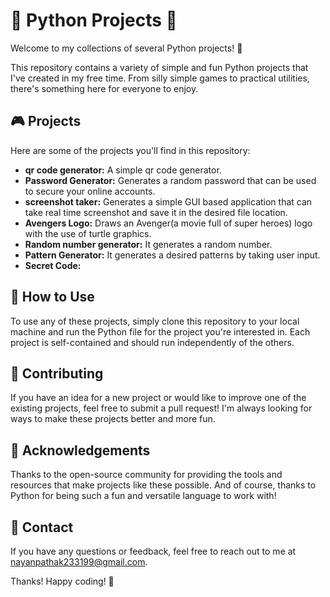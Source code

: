 # 🐍 Python Projects 🚀

Welcome to my collections of several Python projects! 🎉

This repository contains a variety of simple and fun Python projects that I've created in my free time. 
From silly simple games to practical utilities, there's something here for everyone to enjoy.

## 🎮 Projects

Here are some of the projects you'll find in this repository:

- **qr code generator:** A simple qr code generator.
- **Password Generator:** Generates a random password that can be used to secure your online accounts.
- **screenshot taker:** Generates a simple GUI based application that can take real time screenshot and save it in the desired file location.
- **Avengers Logo:** Draws an Avenger(a movie full of super heroes) logo with the use of turtle graphics.
- **Random number generator:** It generates a random number.
- **Pattern Generator:** It generates a desired patterns by taking user input.
- **Secret Code:**

## 🤔 How to Use

To use any of these projects, simply clone this repository to your local machine and run the Python file for the project you're interested in. 
Each project is self-contained and should run independently of the others.

## 📝 Contributing

If you have an idea for a new project or would like to improve one of the existing projects, 
feel free to submit a pull request! I'm always looking for ways to make these projects better and more fun.

## 🙏 Acknowledgements

Thanks to the open-source community for providing the tools and resources that make projects like these possible. 
And of course, thanks to Python for being such a fun and versatile language to work with!

## 📧 Contact

If you have any questions or feedback, feel free to reach out to me at nayanpathak233199@gmail.com.

Thanks! Happy coding! 🚀

